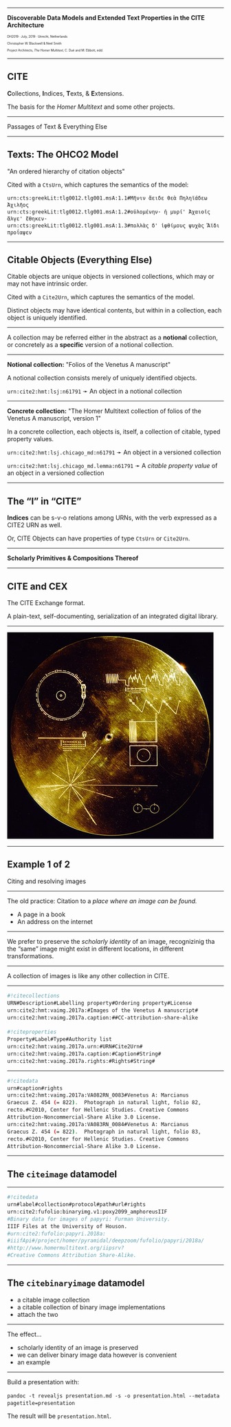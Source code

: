 
---

**Discoverable Data Models and Extended Text Properties in the CITE Architecture**

<div style="font-size: 50%;">

DH2019 · July, 2019 · Utrecht, Netherlands

Christopher W. Blackwell & Neel Smith

Project Architects, *The Homer Multitext*, C. Dué and M. Ebbott, edd.

</div>

---

## CITE

**C**ollections, **I**ndices, **T**exts, & **E**xtensions.

The basis for the *Homer Multitext* and some other projects.

---

Passages of Text & Everything Else

---

## Texts: The OHCO2 Model

"An ordered hierarchy of citation objects"

Cited with a `CtsUrn`, which captures the semantics of the model:

~~~
urn:cts:greekLit:tlg0012.tlg001.msA:1.1#Μῆνιν ἄειδε θεὰ Πηληϊάδεω  Ἀχιλῆος  
urn:cts:greekLit:tlg0012.tlg001.msA:1.2#οὐλομένην· ἡ μυρί' Ἀχαιοῖς ἄλγε' ἔθηκεν·
urn:cts:greekLit:tlg0012.tlg001.msA:1.3#πολλὰς δ' ἰφθίμους ψυχὰς Ἄϊδι προΐαψεν
~~~

---

## Citable Objects (Everything Else)

Citable objects are unique objects in versioned collections, which may or may not have intrinsic order.

Cited with a `Cite2Urn`, which captures the semantics of the model.

Distinct objects may have identical contents, but within in a collection, each object is uniquely identified.

---

A collection may be referred either in the abstract as a **notional** collection, or concretely as a **specific** version of a notional collection. 

---

**Notional collection:** "Folios of the Venetus A manuscript"

A notional collection consists merely of uniquely identified objects.

`urn:cite2:hmt:lsj:n61791` ➛ An object in a notional collection

---

**Concrete collection:** "The Homer Multitext collection of folios of the Venetus A manuscript, version 1" 

In a concrete collection, each objects is, itself, a collection of citable, typed property values.

`urn:cite2:hmt:lsj.chicago_md:n61791` ➛ An object in a versioned collection

`urn:cite2:hmt:lsj.chicago_md.lemma:n61791` ➛ A *citable property value* of an object in a versioned collection

---

## The “I” in “CITE”

**Indices** can be s-v-o relations among URNs, with the verb expressed as a CITE2 URN as well.

Or, CITE Objects can have properties of type `CtsUrn` or `Cite2Urn`.

---

**Scholarly Primitives & Compositions Thereof**

---

## CITE and CEX

The CITE Exchange format.

A plain-text, self-documenting, serialization of an integrated digital library.

---

<img src="images/voyager.jpg"/>

---

## Example 1 of 2

Citing and resolving images

---

The old practice: Citation to a *place where an image can be found.*

- A page in a book
- An address on the internet

---

We prefer to preserve the *scholarly identity* of an image, recognizinig tha the “same” image might exist in different locations, in different transformations.

---

A collection of images is like any other collection in CITE.

---

~~~ bash
#!citecollections
URN#Description#Labelling property#Ordering property#License
urn:cite2:hmt:vaimg.2017a:#Images of the Venetus A manuscript#
urn:cite2:hmt:vaimg.2017a.caption:##CC-attribution-share-alike

#!citeproperties
Property#Label#Type#Authority list
urn:cite2:hmt:vaimg.2017a.urn:#URN#Cite2Urn#
urn:cite2:hmt:vaimg.2017a.caption:#Caption#String#
urn:cite2:hmt:vaimg.2017a.rights:#Rights#String#
~~~

---

~~~ bash
#!citedata
urn#caption#rights
urn:cite2:hmt:vaimg.2017a:VA082RN_0083#Venetus A: Marcianus 
Graecus Z. 454 (= 822).  Photograph in natural light, folio 82, 
recto.#©2010, Center for Hellenic Studies. Creative Commons 
Attribution-Noncommercial-Share Alike 3.0 License.
urn:cite2:hmt:vaimg.2017a:VA083RN_0084#Venetus A: Marcianus 
Graecus Z. 454 (= 822).  Photograph in natural light, folio 83, 
recto.#©2010, Center for Hellenic Studies. Creative Commons 
Attribution-Noncommercial-Share Alike 3.0 License.
~~~

---

## The `citeimage` datamodel

---

~~~ bash
#!citedata
urn#label#collection#protocol#path#url#rights
urn:cite2:fufolio:binaryimg.v1:poxy2099_amphoreusIIF
#Binary data for images of papyri: Furman University. 
IIIF Files at the University of Houson.
#urn:cite2:fufolio:papyri.2018a:
#iiifApi#/project/homer/pyramidal/deepzoom/fufolio/papyri/2018a/
#http://www.homermultitext.org/iipsrv?
#Creative Commons Attribution Share-Alike.
~~~


---


## The `citebinaryimage` datamodel

- a citable image collection
- a citable collection of binary image implementations
- attach the two

---

The effect…

- scholarly identity of an image is preserved
- we can deliver binary image data however is convenient
- an example


---

Build a presentation with:

`pandoc -t revealjs presentation.md -s -o presentation.html --metadata pagetitle=presentation`

The result will be `presentation.html`.

